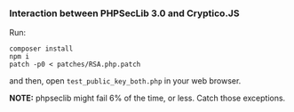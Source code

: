 ### Interaction between PHPSecLib 3.0 and Cryptico.JS
Run:
```
composer install
npm i  
patch -p0 < patches/RSA.php.patch
``` 
and then, open `test_public_key_both.php` in your web browser.

**NOTE:** phpseclib might fail 6% of the time, or less. Catch those exceptions. 